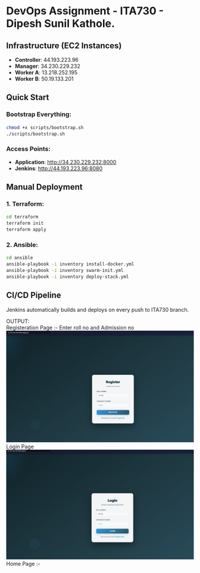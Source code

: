 # DevOps Assignment - ITA730 - Dipesh Sunil Kathole.

## Infrastructure (EC2 Instances)
- **Controller**: 44.193.223.96
- **Manager**: 34.230.229.232  
- **Worker A**: 13.218.252.195
- **Worker B**: 50.19.133.201

## Quick Start

### Bootstrap Everything:
```bash
chmod +x scripts/bootstrap.sh
./scripts/bootstrap.sh
```

### Access Points:
- **Application**: http://34.230.229.232:8000
- **Jenkins**: http://44.193.223.96:8080

## Manual Deployment

### 1. Terraform:
```bash
cd terraform
terraform init
terraform apply
```

### 2. Ansible:
```bash
cd ansible
ansible-playbook -i inventory install-docker.yml
ansible-playbook -i inventory swarm-init.yml
ansible-playbook -i inventory deploy-stack.yml
```

## CI/CD Pipeline
Jenkins automatically builds and deploys on every push to ITA730 branch.

OUTPUT:<br>
Registeration Page :- Enter roll no and Admission no 
![register page](https://github.com/dipeshskathole/ITA730_DevOpsAssign_12/raw/main/outputs/registeration%20page.jpg)<br>
Login Page <br>
![Login Page](https://github.com/dipeshskathole/ITA730_DevOpsAssign_12/raw/main/outputs/login%20page.jpg)<br>
Home Page :-<br>

